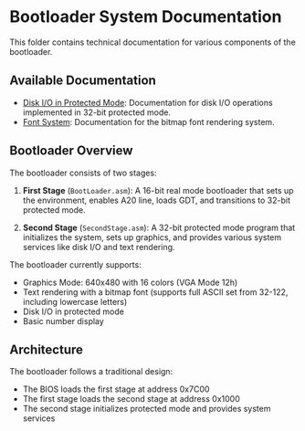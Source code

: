 # Bootloader System Documentation

This folder contains technical documentation for various components of the bootloader.

## Available Documentation

- [Disk I/O in Protected Mode](Disk_IO.md): Documentation for disk I/O operations implemented in 32-bit protected mode.
- [Font System](Font_System.md): Documentation for the bitmap font rendering system.

## Bootloader Overview

The bootloader consists of two stages:

1. **First Stage** (`BootLoader.asm`): A 16-bit real mode bootloader that sets up the environment, enables A20 line, loads GDT, and transitions to 32-bit protected mode.

2. **Second Stage** (`SecondStage.asm`): A 32-bit protected mode program that initializes the system, sets up graphics, and provides various system services like disk I/O and text rendering.

The bootloader currently supports:
- Graphics Mode: 640x480 with 16 colors (VGA Mode 12h)
- Text rendering with a bitmap font (supports full ASCII set from 32-122, including lowercase letters)
- Disk I/O in protected mode
- Basic number display

## Architecture

The bootloader follows a traditional design:
- The BIOS loads the first stage at address 0x7C00
- The first stage loads the second stage at address 0x1000
- The second stage initializes protected mode and provides system services 